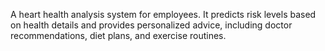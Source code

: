 A heart health analysis system for employees. It predicts risk levels based on health details and provides personalized advice, including doctor recommendations, diet plans, and exercise routines.
